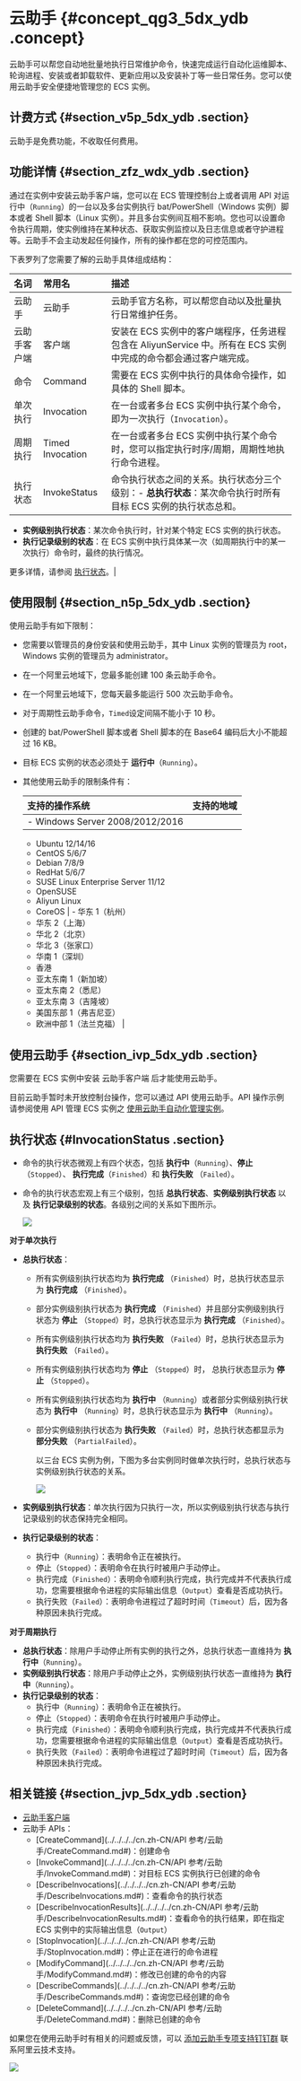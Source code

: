 # 云助手 {#concept_qg3_5dx_ydb .concept}

云助手可以帮您自动地批量地执行日常维护命令，快速完成运行自动化运维脚本、轮询进程、安装或者卸载软件、更新应用以及安装补丁等一些日常任务。您可以使用云助手安全便捷地管理您的 ECS 实例。

## 计费方式 {#section_v5p_5dx_ydb .section}

云助手是免费功能，不收取任何费用。

## 功能详情 {#section_zfz_wdx_ydb .section}

通过在实例中安装云助手客户端，您可以在 ECS 管理控制台上或者调用 API 对运行中（`Running`）的一台以及多台实例执行 bat/PowerShell（Windows 实例）脚本或者 Shell 脚本（Linux 实例）。并且多台实例间互相不影响。您也可以设置命令执行周期，使实例维持在某种状态、获取实例监控以及日志信息或者守护进程等。云助手不会主动发起任何操作，所有的操作都在您的可控范围内。

下表罗列了您需要了解的云助手具体组成结构：

|名词|常用名|描述|
|:-|:--|:-|
|云助手|云助手|云助手官方名称，可以帮您自动以及批量执行日常维护任务。|
|云助手客户端|客户端|安装在 ECS 实例中的客户端程序，任务进程包含在 AliyunService 中。所有在 ECS 实例中完成的命令都会通过客户端完成。|
|命令|Command|需要在 ECS 实例中执行的具体命令操作，如具体的 Shell 脚本。|
|单次执行|Invocation|在一台或者多台 ECS 实例中执行某个命令，即为一次执行（`Invocation`）。|
|周期执行|Timed Invocation|在一台或者多台 ECS 实例中执行某个命令时，您可以指定执行时序/周期，周期性地执行命令进程。|
|执行状态|InvokeStatus|命令执行状态之间的关系。执行状态分三个级别：-   **总执行状态**：某次命令执行时所有目标 ECS 实例的执行状态总和。
-   **实例级别执行状态**：某次命令执行时，针对某个特定 ECS 实例的执行状态。
-   **执行记录级别的状态**：在 ECS 实例中执行具体某一次（如周期执行中的某一次执行）命令时，最终的执行情况。

更多详情，请参阅 [执行状态](#InvocationStatus)。|

## 使用限制 {#section_n5p_5dx_ydb .section}

使用云助手有如下限制：

-   您需要以管理员的身份安装和使用云助手，其中 Linux 实例的管理员为 root，Windows 实例的管理员为 administrator。

-   在一个阿里云地域下，您最多能创建 100 条云助手命令。
-   在一个阿里云地域下，您每天最多能运行 500 次云助手命令。
-   对于周期性云助手命令，`Timed`设定间隔不能小于 10 秒。
-   创建的 bat/PowerShell 脚本或者 Shell 脚本的在 Base64 编码后大小不能超过 16 KB。
-   目标 ECS 实例的状态必须处于 **运行中**（`Running`）。
-   其他使用云助手的限制条件有：

    |支持的操作系统|支持的地域|
    |:------|:----|
    |     -   Windows Server 2008/2012/2016
    -   Ubuntu 12/14/16
    -   CentOS 5/6/7
    -   Debian 7/8/9
    -   RedHat 5/6/7
    -   SUSE Linux Enterprise Server 11/12
    -   OpenSUSE
    -   Aliyun Linux
    -   CoreOS
 |     -   华东 1（杭州）
    -   华东 2（上海）
    -   华北 2（北京）
    -   华北 3（张家口）
    -   华南 1（深圳）
    -   香港
    -   亚太东南 1（新加坡）
    -   亚太东南 2（悉尼）
    -   亚太东南 3（吉隆坡）
    -   美国东部 1（弗吉尼亚）
    -   欧洲中部 1（法兰克福）
 |


## 使用云助手 {#section_ivp_5dx_ydb .section}

您需要在 ECS 实例中安装 云助手客户端 后才能使用云助手。

目前云助手暂时未开放控制台操作，您可以通过 API 使用云助手。API 操作示例请参阅使用 API 管理 ECS 实例之 [使用云助手自动化管理实例](https://help.aliyun.com/document_detail/64741.html)。

## 执行状态 {#InvocationStatus .section}

-   命令的执行状态微观上有四个状态，包括 **执行中**（`Running`）、**停止**（`Stopped`）、 **执行完成**（`Finished`）和 **执行失败** （`Failed`）。

-   命令的执行状态宏观上有三个级别，包括 **总执行状态**、**实例级别执行状态** 以及 **执行记录级别的状态**。各级别之间的关系如下图所示。

    ![](http://static-aliyun-doc.oss-cn-hangzhou.aliyuncs.com/assets/img/9581/5245_zh-CN.png)


**对于单次执行**

-   **总执行状态**：
    -   所有实例级别执行状态均为 **执行完成** （`Finished`）时，总执行状态显示为 **执行完成** （`Finished`）。
    -   部分实例级别执行状态为 **执行完成** （`Finished`）并且部分实例级别执行状态为 **停止** （`Stopped`）时，总执行状态显示为 **执行完成** （`Finished`）。
    -   所有实例级别执行状态均为 **执行失败** （`Failed`）时，总执行状态显示为 **执行失败** （`Failed`）。
    -   所有实例级别执行状态均为 **停止** （`Stopped`）时， 总执行状态显示为 **停止** （`Stopped`）。
    -   所有实例级别执行状态均为 **执行中** （`Running`）或者部分实例级别执行状态为 **执行中** （`Running`）时，总执行状态显示为 **执行中** （`Running`）。
    -   部分实例级别执行状态为 **执行失败** （`Failed`）时，总执行状态都显示为 **部分失败** （`PartialFailed`）。

        以三台 ECS 实例为例，下图为多台实例同时做单次执行时，总执行状态与实例级别执行状态的关系。

        ![](http://static-aliyun-doc.oss-cn-hangzhou.aliyuncs.com/assets/img/9581/5246_zh-CN.png)

-   **实例级别执行状态**：单次执行因为只执行一次，所以实例级别执行状态与执行记录级别的状态保持完全相同。
-   **执行记录级别的状态**：
    -   执行中（`Running`）：表明命令正在被执行。
    -   停止（`Stopped`）：表明命令在执行时被用户手动停止。
    -   执行完成（`Finished`）：表明命令顺利执行完成，执行完成并不代表执行成功，您需要根据命令进程的实际输出信息（`Output`）查看是否成功执行。
    -   执行失败（`Failed`）：表明命令进程过了超时时间（`Timeout`）后，因为各种原因未执行完成。

**对于周期执行**

-   **总执行状态**：除用户手动停止所有实例的执行之外，总执行状态一直维持为 **执行中**（`Running`）。
-   **实例级别执行状态**：除用户手动停止之外，实例级别执行状态一直维持为 **执行中**（`Running`）。
-   **执行记录级别的状态**：
    -   执行中（`Running`）：表明命令正在被执行。
    -   停止（`Stopped`）：表明命令在执行时被用户手动停止。
    -   执行完成（`Finished`）：表明命令顺利执行完成，执行完成并不代表执行成功，您需要根据命令进程的实际输出信息（`Output`）查看是否成功执行。
    -   执行失败（`Failed`）：表明命令进程过了超时时间（`Timeout`）后，因为各种原因未执行完成。

## 相关链接 {#section_jvp_5dx_ydb .section}

-   [云助手客户端](cn.zh-CN/产品简介/云助手/云助手客户端.md#)
-   云助手 APIs：
    -   [CreateCommand](../../../../cn.zh-CN/API 参考/云助手/CreateCommand.md#)：创建命令
    -   [InvokeCommand](../../../../cn.zh-CN/API 参考/云助手/InvokeCommand.md#)：对目标 ECS 实例执行已创建的命令
    -   [DescribeInvocations](../../../../cn.zh-CN/API 参考/云助手/DescribeInvocations.md#)：查看命令的执行状态
    -   [DescribeInvocationResults](../../../../cn.zh-CN/API 参考/云助手/DescribeInvocationResults.md#)：查看命令的执行结果，即在指定 ECS 实例中的实际输出信息（`Output`）
    -   [StopInvocation](../../../../cn.zh-CN/API 参考/云助手/StopInvocation.md#)：停止正在进行的命令进程
    -   [ModifyCommand](../../../../cn.zh-CN/API 参考/云助手/ModifyCommand.md#)：修改已创建的命令的内容
    -   [DescribeCommands](../../../../cn.zh-CN/API 参考/云助手/DescribeCommands.md#)：查询您已经创建的命令
    -   [DeleteCommand](../../../../cn.zh-CN/API 参考/云助手/DeleteCommand.md#)：删除已创建的命令

如果您在使用云助手时有相关的问题或反馈，可以 [添加云助手专项支持钉钉群](https://h5.dingtalk.com/invite-page/index.html?code=21dc7d1571&inviterUid=8CC96A3AAB2E6E9E99372A3FA1525DE6) 联系阿里云技术支持。

![](http://static-aliyun-doc.oss-cn-hangzhou.aliyuncs.com/assets/img/9581/5247_zh-CN.png)

